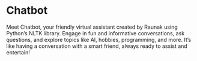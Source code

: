 # Chatbot
Meet Chatbot, your friendly virtual assistant created by Raunak using Python’s NLTK library. Engage in fun and informative conversations, ask questions, and explore topics like AI, hobbies, programming, and more. It’s like having a conversation with a smart friend, always ready to assist and entertain!
